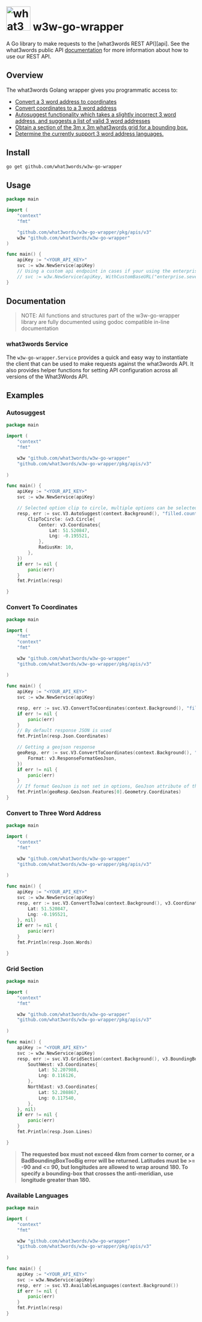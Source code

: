 # <img src="https://what3words.com/assets/images/w3w_square_red.png" width="64" height="64" alt="what3words">&nbsp;w3w-go-wrapper

A Go library to make requests to the [what3words REST API][api]. See the what3words public API [documentation](apidocs) for more information about how to use our REST API.

## Overview

The what3words Golang wrapper gives you programmatic access to:

- [Convert a 3 word address to coordinates](https://developer.what3words.com/public-api/docs#convert-to-coords)
- [Convert coordinates to a 3 word address](https://developer.what3words.com/public-api/docs#convert-to-3wa)
- [Autosuggest functionality which takes a slightly incorrect 3 word address, and suggests a list of valid 3 word addresses](https://developer.what3words.com/public-api/docs#autosuggest)
- [Obtain a section of the 3m x 3m what3words grid for a bounding box.](https://developer.what3words.com/public-api/docs#grid-section)
- [Determine the currently support 3 word address languages.](https://developer.what3words.com/public-api/docs#available-languages)

## Install

```sh
go get github.com/what3words/w3w-go-wrapper
```

## Usage

```go
package main

import (
    "context"
    "fmt"

	"github.com/what3words/w3w-go-wrapper/pkg/apis/v3"
    w3w "github.com/what3words/w3w-go-wrapper"
)

func main() {
    apiKey := "<YOUR_API_KEY>"
    svc := w3w.NewService(apiKey)
    // Using a custom api endpoint in cases if your using the enterprise server
    // svc := w3w.NewService(apiKey, WithCustomBaseURL("enterprise.sever.domain"))
}
```

## Documentation

> NOTE: All functions and structures part of the w3w-go-wrapper library are fully documented using godoc compatible in-line documentation

### what3words Service

The `w3w-go-wrapper.Service` provides a quick and easy way to instantiate the client that can be used to make requests against the what3words API. It also provides helper functions for setting API configuration across all versions of the What3Words API.

## Examples

### Autosuggest

```go
package main

import (
    "context"
    "fmt"

    w3w "github.com/what3words/w3w-go-wrapper"
	"github.com/what3words/w3w-go-wrapper/pkg/apis/v3"
    
)

func main() {
    apiKey := "<YOUR_API_KEY>"
    svc := w3w.NewService(apiKey)

    // Selected option clip to circle, multiple options can be selected, Refer https://developer.what3words.com/public-api/docs#autosuggest for options and limitations. Pass nil if options are not required
    resp, err := svc.V3.AutoSuggest(context.Background(), "filled.count.so", &v3.AutoSuggestOpts{
		ClipToCircle: &v3.Circle{
			Center: v3.Coordinates{
				Lat: 51.520847,
				Lng: -0.195521,
			},
			RadiusKm: 10,
		},
	})
    if err != nil {
        panic(err)
    }
    fmt.Println(resp)

}
```

### Convert To Coordinates

```go
package main

import (
    "fmt"
    "context"
    "fmt"

    w3w "github.com/what3words/w3w-go-wrapper"
	"github.com/what3words/w3w-go-wrapper/pkg/apis/v3"
    
)

func main() {
    apiKey := "<YOUR_API_KEY>"
    svc := w3w.NewService(apiKey)

    resp, err := svc.V3.ConvertToCoordinates(context.Background(), "filled.count.soap", nil)
    if err != nil {
        panic(err)
    }
    // By default response JSON is used
    fmt.Println(resp.Json.Coordinates)

    // Getting a geojson response
    geoResp, err := svc.V3.ConvertToCoordinates(context.Background(), "filled.count.soap", &v3.ConvertAPIOpts{
		Format: v3.ResponseFormatGeoJson,
	})
    if err != nil {
        panic(err)
    }
	// If format GeoJson is not set in options, GeoJson attribute of the response will be set to nil
	fmt.Println(geoResp.GeoJson.Features[0].Geometry.Coordinates)
}
```

### Convert to Three Word Address

```go
package main

import (
    "context"
    "fmt"

    w3w "github.com/what3words/w3w-go-wrapper"
	"github.com/what3words/w3w-go-wrapper/pkg/apis/v3"
    
)

func main() {
    apiKey := "<YOUR_API_KEY>"
    svc := w3w.NewService(apiKey)
	resp, err := svc.V3.ConvertTo3wa(context.Background(), v3.Coordinates{
		Lat: 51.520847,
		Lng: -0.195521,
	}, nil)
	if err != nil {
		panic(err)
	}
	fmt.Println(resp.Json.Words)

}
```

### Grid Section

```go
package main

import (
    "context"
    "fmt"

    w3w "github.com/what3words/w3w-go-wrapper"
	"github.com/what3words/w3w-go-wrapper/pkg/apis/v3"
    
)

func main() {
    apiKey := "<YOUR_API_KEY>"
    svc := w3w.NewService(apiKey)
	resp, err := svc.V3.GridSection(context.Background(), v3.BoundingBox{
		SouthWest: v3.Coordinates{
			Lat: 52.207988,
			Lng: 0.116126,
		},
		NorthEast: v3.Coordinates{
			Lat: 52.208867,
			Lng: 0.117540,
		},
	}, nil)
	if err != nil {
		panic(err)
	}
	fmt.Println(resp.Json.Lines)

}
```

> **The requested box must not exceed 4km from corner to corner, or a BadBoundingBoxTooBig error will be returned. Latitudes must be >= -90 and <= 90, but longitudes are allowed to wrap around 180. To specify a bounding-box that crosses the anti-meridian, use longitude greater than 180.**

### Available Languages

```go
package main

import (
    "context"
    "fmt"

    w3w "github.com/what3words/w3w-go-wrapper"
	"github.com/what3words/w3w-go-wrapper/pkg/apis/v3"
    
)

func main() {
    apiKey := "<YOUR_API_KEY>"
    svc := w3w.NewService(apiKey)
	resp, err := svc.V3.AvailableLanguages(context.Background())
	if err != nil {
		panic(err)
	}
    fmt.Println(resp)
}
```